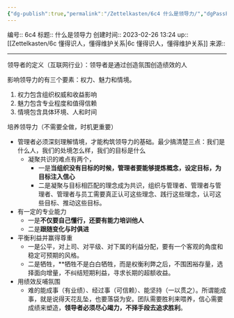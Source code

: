 ```yaml
---
{"dg-publish":true,"permalink":"/Zettelkasten/6c4 什么是领导力/","dgPassFrontmatter":true}
---
```


编号:: 6c4
标题:: 什么是领导力
创建时间:: 2023-02-26 13:24
up:: [[Zettelkasten/6c 懂得识人，懂得维护关系\|6c 懂得识人，懂得维护关系]]
来源:: 

---
领导者的定义（互联网行业）：领导者是通过创造氛围创造绩效的人

影响领导力的有三个要素：权力、魅力和情境。
1.  权力包含组织权威和收益影响
2.  魅力包含专业程度和值得信赖
3.  情境包含具体环境、人和时间

培养领导力（不需要全做，时机更重要）
- 管理者必须深刻理解情境，才能构筑领导力的基础。最少搞清楚三点：我们是什么人，我们的处境怎么样，我们的目标是什么
	- 凝聚共识的难点有两个， 
		- 一是**当组织没有目标的时候，管理者要能够提炼概念，设定目标，为目标注入信心**
		- 二是凝聚与目标相匹配的理念成为共识，组织与管理者、管理者与管理者、管理者与员工需要真正认可这些理念、践行这些理念，认可这些目标、推动这些目标。
- 有一定的专业能力
	- 一是**不仅要自己懂行，还要有能力培训他人**
	- 二是**跟随变化与时俱进**
- 平衡利益并赢得尊重
	- 一是公平，对上司、对平级、对下属的利益分配，要有一个客观的角度和稳定可预期的风格。
	- 二是牺牲，**牺牲不是白白牺牲，而是权衡利弊之后，不围困裕存量，选择面向增量，不纠结短期利益，寻求长期的超额收益。
- 用绩效反哺氛围
	- 难的能成事（有业绩）、经过事（可信赖）、能坚持（一以贯之）。所谓能成事，就是说得天花乱坠，也要落袋为安。团队需要胜利来喂养，信心需要成绩来塑造，**领导者必须尽心竭力，不择手段去追求胜利**。